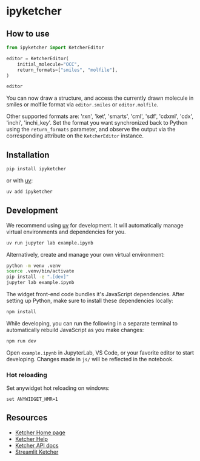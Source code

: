 # ipyketcher

## How to use

```python
from ipyketcher import KetcherEditor

editor = KetcherEditor(
    initial_molecule="OCC",
    return_formats=["smiles", "molfile"],
)

editor
```

You can now draw a structure, and access the currently drawn molecule in smiles or molfile format via
`editor.smiles` or `editor.molfile`.

Other supported formats are: 'rxn', 'ket', 'smarts', 'cml', 'sdf', 'cdxml', 'cdx', 'inchi', 'inchi_key'. Set the format you want synchronized back to Python using the `return_formats` parameter, and observe the output via the corresponding attribute on the `KetcherEditor` instance.


## Installation

```sh
pip install ipyketcher
```

or with [uv](https://github.com/astral-sh/uv):

```sh
uv add ipyketcher
```

## Development

We recommend using [uv](https://github.com/astral-sh/uv) for development.
It will automatically manage virtual environments and dependencies for you.

```sh
uv run jupyter lab example.ipynb
```

Alternatively, create and manage your own virtual environment:

```sh
python -m venv .venv
source .venv/bin/activate
pip install -e ".[dev]"
jupyter lab example.ipynb
```

The widget front-end code bundles it's JavaScript dependencies. After setting up Python,
make sure to install these dependencies locally:

```sh
npm install
```

While developing, you can run the following in a separate terminal to automatically
rebuild JavaScript as you make changes:

```sh
npm run dev
```

Open `example.ipynb` in JupyterLab, VS Code, or your favorite editor
to start developing. Changes made in `js/` will be reflected
in the notebook.

### Hot reloading

Set anywidget hot reloading on windows:

```
set ANYWIDGET_HMR=1
```

## Resources

- [Ketcher Home page](https://lifescience.opensource.epam.com/ketcher/index.html)
- [Ketcher Help](https://github.com/epam/ketcher/blob/master/documentation/help.md)
- [Ketcher API docs](https://github.com/epam/ketcher/blob/master/README.md#ketcher-api)
- [Streamlit Ketcher](https://github.com/mik-laj/streamlit-ketcher)